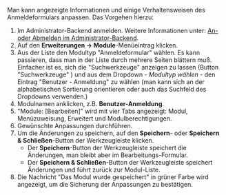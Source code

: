 <!-- Filename: Changing_the_Login_Form_module_settings / Display title: Modul "Anmeldeformular" anpassen -->

Man kann angezeigte Informationen und einige Verhaltensweisen des
Anmeldeformulars anpassen. Das Vorgehen hierzu:

1.  Im Administrator-Backend anmelden. Weitere Informationen unter: [An-
    oder Abmelden im
    Administrator-Backend](https://docs.joomla.org/Logging_in_or_out_of_the_Administrator_back-end "Special:MyLanguage/Logging in or out of the Administrator back-end").
2.  Auf den **Erweiterungen **→** Module**-Menüeintrag klicken.
3.  Aus der Liste den Modultyp "Anmeldeformular" wählen. Es kann
    passieren, dass man in der Liste durch mehrere Seiten blättern muß.
    Einfacher ist es, sich die "Suchwerkzeuge" anzeigen zu lassen
    (Button "Suchwerkzeuge" ) und aus dem Dropdown *- Modultyp wählen -*
    den Eintrag "Benutzer - Anmeldung" zu wählen (man kann sich an der
    alphabetischen Sortierung orientieren oder auch das Suchfeld des
    Dropdowns verwenden.)
4.  Modulnamen anklicken, z.B. **Benutzer-Anmeldung**.
5.  "Module: \[Bearbeiten\]" wird mit vier Tabs angezeigt: Modul,
    Menüzuweisung, Erweitert und Modulberechtigungen.
6.  Gewünschte Anpassungen durchführen.
7.  Um die Änderungen zu speichern, auf den **Speichern**- oder
    **Speichern & Schließen**-Button der Werkzeugleiste klicken.
    - Der **Speichern**-Button der Werkzeugleiste speichert die
      Änderungen, man bleibt aber im Bearbeitungs-Formular.
    - Der **Speichern & Schließen**-Button der Werkzeugleiste speichert
      Änderungen und führt zurück zur Modul-Liste.
8.  Die Nachricht "Das Modul wurde gespeichert" in grüner Farbe wird
    angezeigt, um die Sicherung der Anpassungen zu bestätigen.

